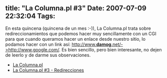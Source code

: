 title: "La Columna.pl #3"
Date: 2007-07-09 22:32:04
Tags: 
---
<p>En esta quincena (quincena de un mes :-)), La Columna.pl trata sobre redireccionamientos que podemos hacer muy sencillamente con un CGI para que cuando queramos hacer un enlace desde nuestro sitio, lo podamos hacer con un link así: <a href="../-%3Ehttp://www.google.com/" target="_blank">http://www.<strong>damog</strong>.net/-&gt;http://www.google.com/</a>. Es bien sencillo, pero bien interesante, no dejen de leerlo y de darme sus observaciones.
</p>
<ul>
<li><a href="http://www.damog.net/columnapl" target="_blank">La Columna.pl</a></li>
<li><a href="http://www.damog.net/columnapl/redirecciones/" target="_blank">La Columna.pl #3 - Redirecciones</a></li>
</ul>
